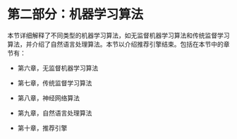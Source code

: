 # 第二部分：机器学习算法

本节详细解释了不同类型的机器学习算法，如无监督机器学习算法和传统监督学习算法，并介绍了自然语言处理算法。本节以介绍推荐引擎结束。包括在本节中的章节有：

+   第六章，无监督机器学习算法

+   第七章，传统监督学习算法

+   第八章，神经网络算法

+   第九章，自然语言处理算法

+   第十章，推荐引擎
